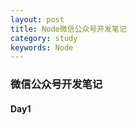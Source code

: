 ```yaml
---
layout: post
title: Node微信公众号开发笔记
category: study
keywords: Node
---
```

### 微信公众号开发笔记

#### Day1


